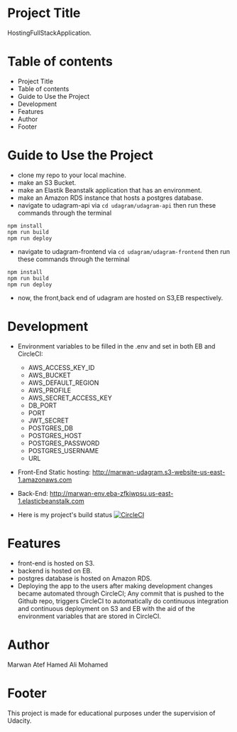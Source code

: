 # Project Title

HostingFullStackApplication.

# Table of contents

- Project Title
- Table of contents
- Guide to Use the Project
- Development
- Features
- Author
- Footer

# Guide to Use the Project

- clone my repo to your local machine.
- make an S3 Bucket.
- make an Elastik Beanstalk application that has an environment.
- make an Amazon RDS instance that hosts a postgres database.
- navigate to udagram-api via `cd udagram/udagram-api`
then run these commands through the terminal
```
npm install
npm run build
npm run deploy
```
- navigate to udagram-frontend via `cd udagram/udagram-frontend`
then run these commands through the terminal
```
npm install
npm run build
npm run deploy
```
- now, the front,back end of udagram are hosted on S3,EB respectively.

# Development

- Environment variables to be filled in the .env and set in both EB and CircleCI:
  - AWS_ACCESS_KEY_ID
  - AWS_BUCKET
  - AWS_DEFAULT_REGION
  - AWS_PROFILE
  - AWS_SECRET_ACCESS_KEY
  - DB_PORT
  - PORT
  - JWT_SECRET
  - POSTGRES_DB
  - POSTGRES_HOST
  - POSTGRES_PASSWORD
  - POSTGRES_USERNAME
  - URL

- Front-End Static hosting:
http://marwan-udagram.s3-website-us-east-1.amazonaws.com

- Back-End:
http://marwan-env.eba-zfkiwpsu.us-east-1.elasticbeanstalk.com

- Here is my project's build status
[![CircleCI](https://dl.circleci.com/status-badge/img/gh/MarwanAtef200o/HostingFullStackApplication_MarwanMohamed/tree/master.svg?style=svg)](https://dl.circleci.com/status-badge/redirect/gh/MarwanAtef200o/HostingFullStackApplication_MarwanMohamed/tree/master)
  
# Features

- front-end is hosted on S3.
- backend is hosted on EB.
- postgres database is hosted on Amazon RDS.
- Deploying the app to the users after making development changes became automated through CircleCI; Any commit that is pushed to the Github repo, triggers CircleCI to automatically do continuous integration and continuous deployment on S3 and EB with the aid of the environment variables that are stored in CircleCI.

# Author

Marwan Atef Hamed Ali Mohamed

# Footer

This project is made for educational purposes under the supervision of Udacity.